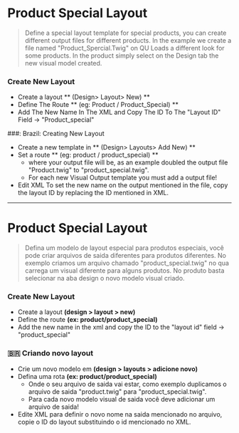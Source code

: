 # Product Special Layout
> Define a special layout template for special products, you can create different output files for different products.
> In the example we create a file named "Product_Spercial.Twig" on QU Loads a different look for some products.
> In the product simply select on the Design tab the new visual model created.

### Create New Layout
* Create a layout ** (Design> Layout> New) **
* Define The Route ** (eg: Product / Product_Special) **
* Add The New Name In The XML and Copy The ID To The "Layout ID" Field -> "Product_special"

###: Brazil: Creating New Layout
* Create a new template in ** (Design> Layouts> Add New) **
* Set a route ** (eg: product / product_special) **
  - where your output file will be, as an example doubled the output file "Product.twig" to "product_special.twig".
  - For each new Visual Output template you must add a output file!
* Edit XML To set the new name on the output mentioned in the file, copy the layout ID by replacing the ID mentioned in XML.

------

# Product Special Layout
> Defina um modelo de layout especial para produtos especiais, você pode criar arquivos de saida diferentes para produtos diferentes.
> No exemplo criamos um arquivo chamado "product_special.twig" no qua carrega um visual diferente para alguns produtos.
> No produto basta selecionar na aba design o novo modelo visual criado. 

### Create New Layout 
* Create a layout **(design > layout > new)** 
* Define the route  **(ex: product/product_special)**
* Add the new name in the xml and copy the ID to the "layout id" field -> "product_special"

### :brazil: Criando novo layout
* Crie um novo modelo em **(design > layouts > adicione novo)**
* Defina uma rota **(ex: product/product_special)** 
  - Onde o seu arquivo de saida vai estar, como exemplo duplicamos o arquivo de saida "product.twig" para "product_special.twig".
  - Para cada novo modelo visual de saida você deve adicionar um arquivo de saida!
* Edite XML para definir o novo nome na saida mencionado no arquivo, copie o ID do layout substituindo o id mencionado no XML.
